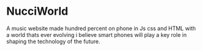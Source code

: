 # NucciWorld
A music  website made hundred percent on phone in Js css and HTML 
with a world thats ever evolving i believe smart phones will play a key role in shaping the technology of the future. 
